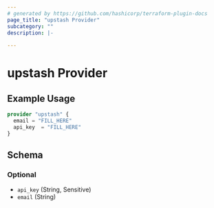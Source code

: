 ```yaml
---
# generated by https://github.com/hashicorp/terraform-plugin-docs
page_title: "upstash Provider"
subcategory: ""
description: |-
  
---
```


# upstash Provider



## Example Usage

```terraform
provider "upstash" {
  email = "FILL_HERE"
  api_key  = "FILL_HERE"
}
```

<!-- schema generated by tfplugindocs -->
## Schema

### Optional

- `api_key` (String, Sensitive)
- `email` (String)
